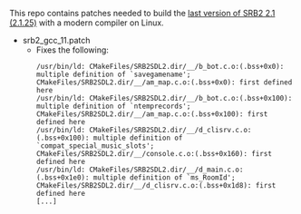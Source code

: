 This repo contains patches needed to build the [last version of SRB2 2.1 (2.1.25)](https://github.com/STJr/SRB2/releases/tag/SRB2_release_2.1.25) with a modern compiler on Linux.

* srb2_gcc_11.patch
    * Fixes the following:
        ```
        /usr/bin/ld: CMakeFiles/SRB2SDL2.dir/__/b_bot.c.o:(.bss+0x0): multiple definition of `savegamename'; CMakeFiles/SRB2SDL2.dir/__/am_map.c.o:(.bss+0x0): first defined here
        /usr/bin/ld: CMakeFiles/SRB2SDL2.dir/__/b_bot.c.o:(.bss+0x100): multiple definition of `ntemprecords'; CMakeFiles/SRB2SDL2.dir/__/am_map.c.o:(.bss+0x100): first defined here
        /usr/bin/ld: CMakeFiles/SRB2SDL2.dir/__/d_clisrv.c.o:(.bss+0x100): multiple definition of `compat_special_music_slots'; CMakeFiles/SRB2SDL2.dir/__/console.c.o:(.bss+0x160): first defined here
        /usr/bin/ld: CMakeFiles/SRB2SDL2.dir/__/d_main.c.o:(.bss+0x1e0): multiple definition of `ms_RoomId'; CMakeFiles/SRB2SDL2.dir/__/d_clisrv.c.o:(.bss+0x1d8): first defined here
        [...]
        ```
